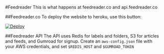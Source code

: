 #Feedreader
This is what happens at feedreader.co and api.feedreader.co

##Feedreader.co
To deploy the website to heroku, use this button:

[![Deploy](https://www.herokucdn.com/deploy/button.svg)](https://heroku.com/deploy)

##Feedreader API
The API uses Redis for labels and folders, S3 for articles and feeds, and Gumroad for signup. Create an `aws-config.json` file with your AWS credentials, and set `$REDIS_HOST` and `$GUMROAD_TOKEN`
